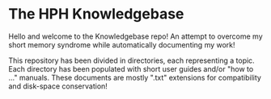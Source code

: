 # The HPH Knowledgebase

Hello and welcome to the Knowledgebase repo! An attempt to overcome my short memory syndrome while automatically documenting my work!

This repository has been divided in directories, each representing a topic. Each directory has been populated with short user guides and/or "how to ..." manuals. These documents are mostly ".txt" extensions for compatibility and disk-space conservation!

